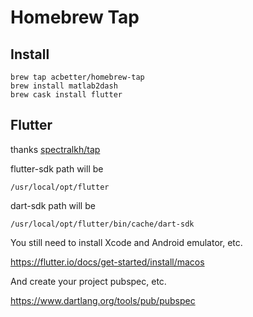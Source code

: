 # Homebrew Tap

## Install

```shell
brew tap acbetter/homebrew-tap
brew install matlab2dash
brew cask install flutter
```

## Flutter

thanks [spectralkh/tap](https://github.com/SpectralKH/homebrew-tap/blob/master/Casks/flutter.rb)

flutter-sdk path will be

`/usr/local/opt/flutter`

dart-sdk path will be

`/usr/local/opt/flutter/bin/cache/dart-sdk`

You still need to install Xcode and Android emulator, etc.

https://flutter.io/docs/get-started/install/macos

And create your project pubspec, etc.

https://www.dartlang.org/tools/pub/pubspec
